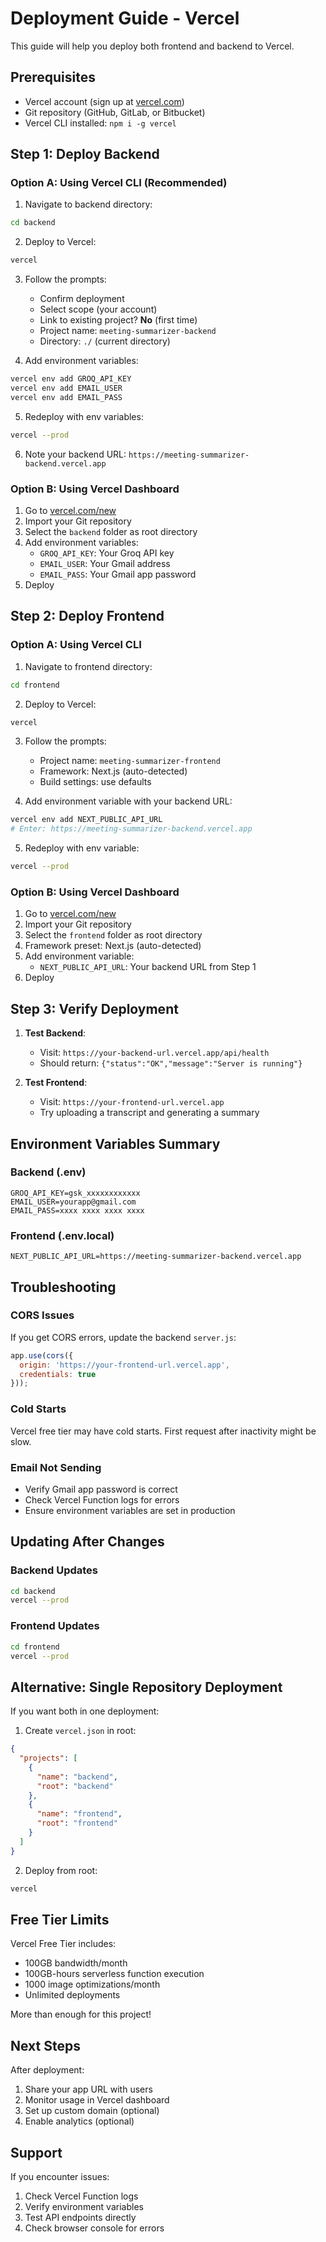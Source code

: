 # Deployment Guide - Vercel

This guide will help you deploy both frontend and backend to Vercel.

## Prerequisites
- Vercel account (sign up at [vercel.com](https://vercel.com))
- Git repository (GitHub, GitLab, or Bitbucket)
- Vercel CLI installed: `npm i -g vercel`

## Step 1: Deploy Backend

### Option A: Using Vercel CLI (Recommended)

1. Navigate to backend directory:
```bash
cd backend
```

2. Deploy to Vercel:
```bash
vercel
```

3. Follow the prompts:
   - Confirm deployment
   - Select scope (your account)
   - Link to existing project? **No** (first time)
   - Project name: `meeting-summarizer-backend`
   - Directory: `./` (current directory)

4. Add environment variables:
```bash
vercel env add GROQ_API_KEY
vercel env add EMAIL_USER  
vercel env add EMAIL_PASS
```

5. Redeploy with env variables:
```bash
vercel --prod
```

6. Note your backend URL: `https://meeting-summarizer-backend.vercel.app`

### Option B: Using Vercel Dashboard

1. Go to [vercel.com/new](https://vercel.com/new)
2. Import your Git repository
3. Select the `backend` folder as root directory
4. Add environment variables:
   - `GROQ_API_KEY`: Your Groq API key
   - `EMAIL_USER`: Your Gmail address
   - `EMAIL_PASS`: Your Gmail app password
5. Deploy

## Step 2: Deploy Frontend

### Option A: Using Vercel CLI

1. Navigate to frontend directory:
```bash
cd frontend
```

2. Deploy to Vercel:
```bash
vercel
```

3. Follow the prompts:
   - Project name: `meeting-summarizer-frontend`
   - Framework: Next.js (auto-detected)
   - Build settings: use defaults

4. Add environment variable with your backend URL:
```bash
vercel env add NEXT_PUBLIC_API_URL
# Enter: https://meeting-summarizer-backend.vercel.app
```

5. Redeploy with env variable:
```bash
vercel --prod
```

### Option B: Using Vercel Dashboard

1. Go to [vercel.com/new](https://vercel.com/new)
2. Import your Git repository
3. Select the `frontend` folder as root directory
4. Framework preset: Next.js (auto-detected)
5. Add environment variable:
   - `NEXT_PUBLIC_API_URL`: Your backend URL from Step 1
6. Deploy

## Step 3: Verify Deployment

1. **Test Backend**: 
   - Visit: `https://your-backend-url.vercel.app/api/health`
   - Should return: `{"status":"OK","message":"Server is running"}`

2. **Test Frontend**:
   - Visit: `https://your-frontend-url.vercel.app`
   - Try uploading a transcript and generating a summary

## Environment Variables Summary

### Backend (.env)
```env
GROQ_API_KEY=gsk_xxxxxxxxxxxx
EMAIL_USER=yourapp@gmail.com
EMAIL_PASS=xxxx xxxx xxxx xxxx
```

### Frontend (.env.local)
```env
NEXT_PUBLIC_API_URL=https://meeting-summarizer-backend.vercel.app
```

## Troubleshooting

### CORS Issues
If you get CORS errors, update the backend `server.js`:
```javascript
app.use(cors({
  origin: 'https://your-frontend-url.vercel.app',
  credentials: true
}));
```

### Cold Starts
Vercel free tier may have cold starts. First request after inactivity might be slow.

### Email Not Sending
- Verify Gmail app password is correct
- Check Vercel Function logs for errors
- Ensure environment variables are set in production

## Updating After Changes

### Backend Updates
```bash
cd backend
vercel --prod
```

### Frontend Updates
```bash
cd frontend
vercel --prod
```

## Alternative: Single Repository Deployment

If you want both in one deployment:

1. Create `vercel.json` in root:
```json
{
  "projects": [
    {
      "name": "backend",
      "root": "backend"
    },
    {
      "name": "frontend", 
      "root": "frontend"
    }
  ]
}
```

2. Deploy from root:
```bash
vercel
```

## Free Tier Limits

Vercel Free Tier includes:
- 100GB bandwidth/month
- 100GB-hours serverless function execution
- 1000 image optimizations/month
- Unlimited deployments

More than enough for this project!

## Next Steps

After deployment:
1. Share your app URL with users
2. Monitor usage in Vercel dashboard
3. Set up custom domain (optional)
4. Enable analytics (optional)

## Support

If you encounter issues:
1. Check Vercel Function logs
2. Verify environment variables
3. Test API endpoints directly
4. Check browser console for errors